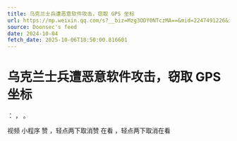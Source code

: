 ```yaml
---
title: 乌克兰士兵遭恶意软件攻击，窃取 GPS 坐标
url: https://mp.weixin.qq.com/s?__biz=Mzg3ODY0NTczMA==&mid=2247491226&idx=1&sn=b255558ecbeb35401aa0475b468b8462
source: Doonsec's feed
date: 2024-10-04
fetch_date: 2025-10-06T18:50:00.816601
---
```


# 乌克兰士兵遭恶意软件攻击，窃取 GPS 坐标

：
，
。

视频
小程序
赞
，轻点两下取消赞
在看
，轻点两下取消在看